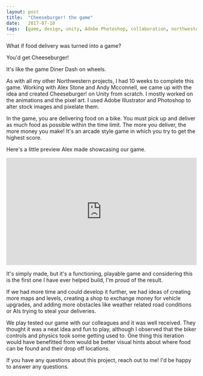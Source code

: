 ```yaml
---
layout: post
title:  "Cheeseburger! the game"
date:   2017-07-10
tags:  [game, design, unity, Adobe Photoshop, collaboration, northwestern ]
---
```

<!--Include screenshots-->

What if food delivery was turned into a game?

You'd get Cheeseburger!

It's like the game Diner Dash on wheels.

As with all my other Northwestern projects, I had 10 weeks to complete this game. Working with Alex Stone and Andy Mcconnell, we came up with the idea and created Cheeseburger! on Unity from scratch. I mostly worked on the animations and the pixel art. I used Adobe Illustrator and Photoshop to alter stock images and pixelate them.

In the game, you are delivering food on a bike. You must pick up and deliver as much food as possible within the time limit. The more you deliver, the more money you make! It's an arcade style game in which you try to get the highest score.

Here's a little preview Alex made showcasing our game.
<div style="position:relative;height:0;padding-bottom:56.25%; margin-bottom:2%;"><iframe width="640" height="360" src="https://www.youtube.com/embed/hDQTvWZBdO8" frameborder="0" style="position:absolute;width:100%;height:100%;left:0" allowfullscreen></iframe></div>

It's simply made, but it's a functioning, playable game and considering this is the first one I have ever helped build, I'm proud of the result.

If we had more time and could develop it further, we had ideas of creating more maps and levels, creating a shop to exchange money for vehicle upgrades, and adding more obstacles like weather related road conditions or AIs trying to steal your deliveries.

We play tested our game with our colleagues and it was well received. They thought it was a neat idea and fun to play, although I observed that the biker controls and physics took some getting used to. One thing this iteration would have benefitted from would be better visual hints about where food can be found and their drop off locations.

If you have any questions about this project, reach out to me! I'd be happy to answer any questions.
